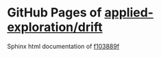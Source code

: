 GitHub Pages of [applied-exploration/drift](https://github.com/applied-exploration/drift.git)
===
Sphinx html documentation of [f103889f](https://github.com/applied-exploration/drift/tree/f103889fa656c0bf8673173e5a405445f719177b)

